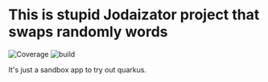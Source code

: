 # This is stupid Jodaizator project that swaps randomly words

![![Coverage](./badges/jacoco.svg)](https://github.com/dron1t/jodaizer/actions/workflows/build_and_publish.yml)
![build](https://github.com/dron1t/jodaizer/actions/workflows/build_and_publish.yml/badge.svg)

It's just a sandbox app to try out quarkus. 